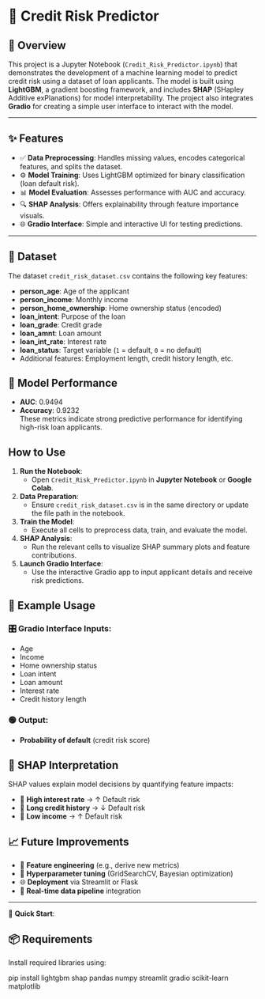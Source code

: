 # 💼 Credit Risk Predictor

## 📌 Overview

This project is a Jupyter Notebook (`Credit_Risk_Predictor.ipynb`) that demonstrates the development of a machine learning model to predict credit risk using a dataset of loan applicants. The model is built using **LightGBM**, a gradient boosting framework, and includes **SHAP** (SHapley Additive exPlanations) for model interpretability. The project also integrates **Gradio** for creating a simple user interface to interact with the model.

---

## ✨ Features

- ✅ **Data Preprocessing**: Handles missing values, encodes categorical features, and splits the dataset.
- ⚙️ **Model Training**: Uses LightGBM optimized for binary classification (loan default risk).
- 📊 **Model Evaluation**: Assesses performance with AUC and accuracy.
- 🔍 **SHAP Analysis**: Offers explainability through feature importance visuals.
- 🌐 **Gradio Interface**: Simple and interactive UI for testing predictions.

---

## 📂 Dataset
The dataset `credit_risk_dataset.csv` contains the following key features:
- **person_age**: Age of the applicant  
- **person_income**: Monthly income  
- **person_home_ownership**: Home ownership status (encoded)  
- **loan_intent**: Purpose of the loan  
- **loan_grade**: Credit grade  
- **loan_amnt**: Loan amount  
- **loan_int_rate**: Interest rate  
- **loan_status**: Target variable (`1` = default, `0` = no default)  
- Additional features: Employment length, credit history length, etc.  

## 🧠 Model Performance
- **AUC**: 0.9494  
- **Accuracy**: 0.9232  
These metrics indicate strong predictive performance for identifying high-risk loan applicants.  

## How to Use
1. **Run the Notebook**:  
   - Open `Credit_Risk_Predictor.ipynb` in **Jupyter Notebook** or **Google Colab**.  
2. **Data Preparation**:  
   - Ensure `credit_risk_dataset.csv` is in the same directory or update the file path in the notebook.  
3. **Train the Model**:  
   - Execute all cells to preprocess data, train, and evaluate the model.  
4. **SHAP Analysis**:  
   - Run the relevant cells to visualize SHAP summary plots and feature contributions.  
5. **Launch Gradio Interface**:  
   - Use the interactive Gradio app to input applicant details and receive risk predictions.  

## 🧪 Example Usage
### 🎛️ Gradio Interface Inputs:
- Age  
- Income  
- Home ownership status  
- Loan intent  
- Loan amount  
- Interest rate  
- Credit history length  

### 🟢 Output:
- **Probability of default** (credit risk score)  

## 🔎 SHAP Interpretation
SHAP values explain model decisions by quantifying feature impacts:
- 🔺 **High interest rate** → ↑ Default risk  
- 🔻 **Long credit history** → ↓ Default risk  
- 🔺 **Low income** → ↑ Default risk  

## 📈 Future Improvements
- 🔬 **Feature engineering** (e.g., derive new metrics)  
- 🎯 **Hyperparameter tuning** (GridSearchCV, Bayesian optimization)  
- 🌐 **Deployment** via Streamlit or Flask  
- 📡 **Real-time data pipeline** integration  

---

🚀 **Quick Start**:  
## 📦 Requirements
Install required libraries using:

pip install lightgbm shap pandas numpy streamlit gradio scikit-learn matplotlib


